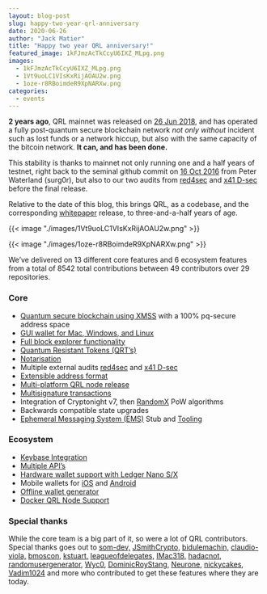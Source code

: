 ```yaml
---
layout: blog-post
slug: happy-two-year-qrl-anniversary
date: 2020-06-26
author: "Jack Matier"
title: "Happy two year QRL anniversary!"
featured_image: 1kFJmzAcTkCcyU6IXZ_MLpg.png
images:
  - 1kFJmzAcTkCcyU6IXZ_MLpg.png
  - 1Vt9uoLC1VIsKxRijAOAU2w.png
  - 1oze-r8RBoimdeR9XpNARXw.png
categories:
  - events
---
```


**2 years ago**, QRL mainnet was released on [26 Jun 2018](https://explorer.theqrl.org/block/0/), and has operated a fully post-quantum secure blockchain network *not only* *without* incident such as lost funds or a network hiccup, but also with the same capacity of the bitcoin network. **It can, and has been done.**

This stability is thanks to mainnet not only running one and a half years of testnet, right back to the seminal github commit on [16 Oct 2016](https://github.com/theQRL/QRL/commit/1f2de1cd469f0415ea6d9ff7a6dffe39d3f3ac62) from Peter Waterland (surg0r), but also to our two audits from [red4sec](/blog/red4sec-security-audit-concludes-a-summary) and [x41 D-sec](https://www.x41-dsec.de/) before the final release.

Relative to the date of this blog, this brings QRL, as a codebase, and the corresponding [whitepaper](https://github.com/theQRL/Whitepaper/blob/master/QRL_whitepaper.pdf) release, to three-and-a-half years of age.

{{< image "./images/1Vt9uoLC1VIsKxRijAOAU2w.png" >}}

{{< image "./images/1oze-r8RBoimdeR9XpNARXw.png" >}}

We’ve delivered on 13 different core features and 6 ecosystem features from a total of 8542 total contributions between 49 contributors over 29 repositories.

### Core

* [Quantum secure blockchain using XMSS](https://qrl.foundation/assets/QRLF-PR-20180626.pdf) with a 100% pq-secure address space
* [GUI wallet for Mac, Windows, and Linux](https://github.com/theQRL/qrl-wallet)
* [Full block explorer functionality](https://github.com/theQRL/block-explorer)
* [Quantum Resistant Tokens (QRT’s)](https://docs.theqrl.org/wallet/create-tokens/)
* [Notarisation](https://docs.theqrl.org/tools/notarisation/)
* Multiple external audits [red4sec](/blog/red4sec-security-audit-concludes-a-summary) and [x41 D-sec](https://www.x41-dsec.de/)
* [Extensible address format](https://docs.theqrl.org/developers/address/)
* [Multi-platform QRL node release](https://github.com/theQRL/QRL)
* [Multisignature transactions](/blog/the-qrl-bromine-hardfork-a-look-inside)
* Integration of Cryptonight v7, then [RandomX](https://github.com/tevador/RandomX) PoW algorithms
* Backwards compatible state upgrades
* [Ephemeral Messaging System (EMS)](https://github.com/theQRL/ephemeral) Stub and [Tooling](https://github.com/theQRL/qrl-cli/)

### Ecosystem

* [Keybase Integration](/blog/qrl-and-keybase)
* [Multiple API’s](https://api.theqrl.org)
* [Hardware wallet support with Ledger Nano S/X](https://support.ledger.com/hc/en-us/articles/360019184453-Quantum-Resistant-Ledger-QRL-?support=true)
* Mobile wallets for [iOS](https://apps.apple.com/ca/app/qrl-wallet/id1458620542) and [Android](/blog/the-qrl-mobile-wallet-is-officially-launched)
* [Offline wallet generator](https://github.com/theQRL/offline-wallet-generator)
* [Docker QRL Node Support](https://docs.theqrl.org/node/docker/)

### Special thanks

While the core team is a big part of it, so were a lot of QRL contributors. Special thanks goes out to [som-dev,](https://github.com/som-dev) [JSmithCrypto,](https://github.com/JSmithCrypto) [bidulemachin,](https://github.com/bidulemachin) [claudio-viola,](https://github.com/claudio-viola) [bmoscon,](https://github.com/bmoscon) [kstuart,](https://github.com/kstuart) [leagueofdelegates,](https://github.com/leagueofdelegates) [IMac318,](https://github.com/IMac318) [hadacnot](https://github.com/hadacnot), [randomusergenerator](https://github.com/randomusergenerator), [Wyc0](https://github.com/Wyc0), [DominicRoyStang](https://github.com/DominicRoyStang), [Neurone](https://github.com/Neurone), [nickycakes](https://github.com/nickycakes), [Vadim1024](https://github.com/Vadim1024) and more who contributed to get these features where they are today.